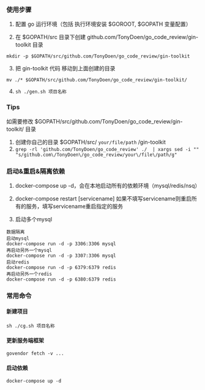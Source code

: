 
### 使用步骤
1. 配置 go 运行环境（包括 执行环境安装 $GOROOT, $GOPATH 变量配置）

2. 在 $GOPATH/src 目录下创建 github.com/TonyDoen/go_code_review/gin-toolkit 目录
```
mkdir -p $GOPATH/src/github.com/TonyDoen/go_code_review/gin-toolkit
```
3. 把 gin-toolkit 代码 移动到上面创建的目录
```
mv ./* $GOPATH/src/github.com/TonyDoen/go_code_review/gin-toolkit/
```
4. `sh ./gen.sh 项目名称`


### Tips
如需要修改 $GOPATH/src/github.com/TonyDoen/go_code_review/gin-toolkit/ 目录
1. 创建你自己的目录 $GOPATH/src/ `your/file/path` /gin-toolkit
2. `grep -rl 'github.com/TonyDoen/go_code_review' ./  | xargs sed -i "" "s/github.com\/TonyDoen\/go_code_review/your\/file\/path/g"`


### 启动&重启&隔离依赖
1. docker-compose up -d，会在本地启动所有的依赖环境（mysql/redis/nsq）

2. docker-compose restart [servicename] 如果不填写servicename则重启所有的服务，填写servicename重启指定的服务

3. 启动多个mysql
```
数据隔离
启动mysql
docker-compose run -d -p 3306:3306 mysql
再启动另外一个mysql
docker-compose run -d -p 3307:3306 mysql
启动redis
docker-compose run -d -p 6379:6379 redis
再启动另外一个redis
docker-compose run -d -p 6380:6379 redis
```

### 常用命令

#### 新建项目
`sh ./cg.sh 项目名称`

#### 更新服务端框架
`govendor fetch -v ...`

#### 启动依赖
`docker-compose up -d`
